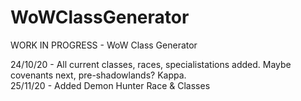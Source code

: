 # WoWClassGenerator

WORK IN PROGRESS - WoW Class Generator

24/10/20 - All current classes, races, specialistations added. Maybe covenants next, pre-shadowlands? Kappa.
<br>
25/11/20 - Added Demon Hunter Race & Classes
